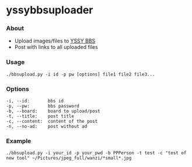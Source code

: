 # yssybbsuploader

### About
* Upload images/files to [YSSY BBS](https://bbs.sjtu.edu.cn)
* Post with links to all uploaded files

### Usage
```./bbsupload.py -i id -p pw [options] file1 file2 file3...```

### Options
```
-i, --id:       bbs id
-p, --pw:       bbs password
-b, --board:    board to upload/post
-t, --title:    post title
-c, --content:  content of the post
-n, --no-ad:    post without ad
```

### Example
```
./bbsupload.py -i your_id -p your_pwd -b PPPerson -t test -c "test of new tool" ~/Pictures/jpeg_full/wanzi/*small*.jpg
```
